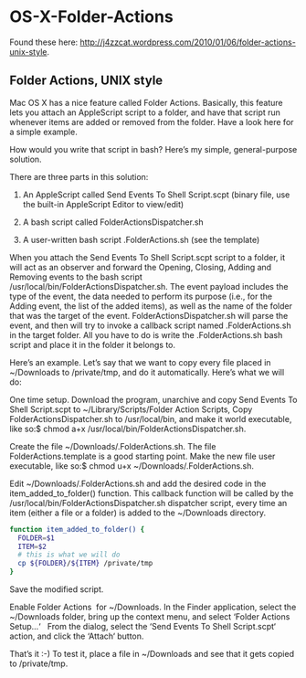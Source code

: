 OS-X-Folder-Actions
===================
Found these here: http://j4zzcat.wordpress.com/2010/01/06/folder-actions-unix-style.

## Folder Actions, UNIX style

Mac OS X has a nice feature called Folder Actions. Basically, this feature lets you attach an AppleScript script to a folder, and have that script run whenever items are added or removed from the folder. Have a look here for a simple example.

How would you write that script in bash? Here’s my simple, general-purpose solution.

There are three parts in this solution:

1. An AppleScript called Send Events To Shell Script.scpt (binary file, use the built-in AppleScript Editor to view/edit)

1. A bash script called FolderActionsDispatcher.sh

1. A user-written bash script .FolderActions.sh (see the template)

When you attach the Send Events To Shell Script.scpt script to a folder, it will act as an observer and forward the Opening, Closing, Adding and Removing events to the bash script /usr/local/bin/FolderActionsDispatcher.sh. The event payload includes the type of the event, the data needed to perform its purpose (i.e., for the Adding event, the list of the added items), as well as the name of the folder that was the target of the event. FolderActionsDispatcher.sh will parse the event, and then will try to invoke a callback script named .FolderActions.sh in the target folder. All you have to do is write the .FolderActions.sh bash script and place it in the folder it belongs to.

Here’s an example. Let’s say that we want to copy every file placed in ~/Downloads to /private/tmp, and do it automatically. Here’s what we will do:

One time setup. Download the program, unarchive and copy Send Events To Shell Script.scpt to ~/Library/Scripts/Folder Action Scripts, Copy FolderActionsDispatcher.sh to /usr/local/bin, and make it world executable, like so:$ chmod a+x /usr/local/bin/FolderActionsDispatcher.sh.

Create the file ~/Downloads/.FolderActions.sh. The file FolderActions.template is a good starting point. Make the new file user executable, like so:$ chmod u+x ~/Downloads/.FolderActions.sh.

Edit ~/Downloads/.FolderActions.sh and add the desired code in the item_added_to_folder() function. This callback function will be called by the /usr/local/bin/FolderActionsDispatcher.sh dispatcher script, every time an item (either a file or a folder) is added to the ~/Downloads directory.

```sh
function item_added_to_folder() {
  FOLDER=$1
  ITEM=$2
  # this is what we will do
  cp ${FOLDER}/${ITEM} /private/tmp
}
```

Save the modified script.

Enable Folder Actions  for ~/Downloads. In the Finder application, select the ~/Downloads folder, bring up the context menu, and select ‘Folder Actions Setup…‘   From the dialog, select the ‘Send Events To Shell Script.scpt‘ action, and click the ‘Attach‘ button.

That’s it :-) To test it, place a file in ~/Downloads and see that it gets copied to /private/tmp.
